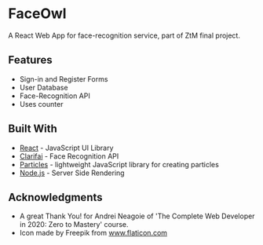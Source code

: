 # FaceOwl

A React Web App for face-recognition service, part of ZtM final project.

## Features

* Sign-in and Register Forms
* User Database
* Face-Recognition API
* Uses counter

## Built With

* [React](http://https://reactjs.org/) - JavaScript UI Library
* [Clarifai](https://www.clarifai.com/) - Face Recognition API
* [Particles](https://vincentgarreau.com/particles.js/) -  lightweight JavaScript library for creating particles
* [Node.js](https://nodejs.org/api/) - Server Side Rendering

## Acknowledgments

* A great Thank You! for Andrei Neagoie of 'The Complete Web Developer in 2020: Zero to Mastery' course.
* Icon made by Freepik from www.flaticon.com
